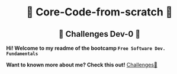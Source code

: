 <h1 align="center"> 🚨 Core-Code-from-scratch 🚨 </h1>

<h2 align="center"> 🚀 Challenges Dev-0 🚀 </h2>

**Hi! Welcome to my readme of the bootcamp `Free Software Dev. Fundamentals`**

**Want to known more about me? Check this out!** [Challenges🏁](home/readAura.md)



